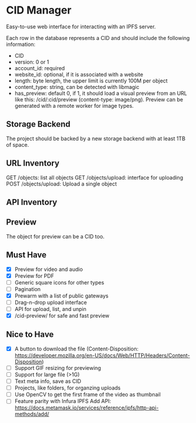 # CID Manager

Easy-to-use web interface for interacting with an IPFS server.

Each row in the database represents a CID and should include the following information:

- CID
- version: 0 or 1
- account_id: required
- website_id: optional, if it is associated with a website
- length: byte length, the upper limit is currently 100M per object
- content_type: string, can be detected with libmagic
- has_preview: default 0, if 1, it should load a visual preview from an URL like this: /cid/:cid/preview (content-type: image/png). Preview can be generated with a remote worker for image types.

## Storage Backend

The project should be backed by a new storage backend with at least 1TB of space.

## URL Inventory

GET /objects: list all objects
GET /objects/upload: interface for uploading
POST /objects/upload: Upload a single object

## API Inventory

## Preview

The object for preview can be a CID too.

## Must Have

- [x] Preview for video and audio
- [x] Preview for PDF
- [ ] Generic square icons for other types
- [ ] Pagination
- [x] Prewarm with a list of public gateways
- [ ] Drag-n-drop upload interface
- [ ] API for upload, list, and unpin
- [x] /cid-preview/ for safe and fast preview

## Nice to Have

- [x] A button to download the file (Content-Disposition: https://developer.mozilla.org/en-US/docs/Web/HTTP/Headers/Content-Disposition)
- [ ] Support GIF resizing for previewing
- [ ] Support for large file (>1G)
- [ ] Text meta info, save as CID
- [ ] Projects, like folders, for organzing uploads
- [ ] Use OpenCV to get the first frame of the video as thumbnail
- [ ] Feature parity with Infura IPFS Add API: https://docs.metamask.io/services/reference/ipfs/http-api-methods/add/
